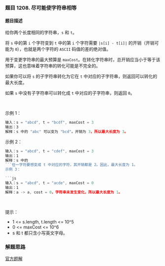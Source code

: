 ### 题目 1208. 尽可能使字符串相等
#### 题目描述
给你两个长度相同的字符串，`s` 和 `t`。

将 `s` 中的第 `i` 个字符变到 `t` 中的第 `i` 个字符需要 `|s[i] - t[i]|` 的开销（开销可能为 `0`），也就是两个字符的 `ASCII` 码值的差的绝对值。

用于变更字符串的最大预算是 `maxCost`。在转化字符串时，总开销应当小于等于该预算，这也意味着字符串的转化可能是不完全的。

如果你可以将 `s` 的子字符串转化为它在 `t` 中对应的子字符串，则返回可以转化的最大长度。

如果 `s` 中没有子字符串可以转化成 `t` 中对应的子字符串，则返回 `0`。

 

示例 1：

```js
输入：s = "abcd", t = "bcdf", maxCost = 3
输出：3
解释：s 中的 "abc" 可以变为 "bcd"。开销为 3，所以最大长度为 3。
```
示例 2：

```js
输入：s = "abcd", t = "cdef", maxCost = 3
输出：1
解释：s 中的
```任一字符要想变成 t 中对应的字符，其开销都是 2。因此，最大长度为 1。
示例 3：

```js
输入：s = "abcd", t = "acde", maxCost = 0
输出：1
解释：a -> a, cost = 0，字符串未发生变化，所以最大长度为 1。
```
 

提示：

- 1 <= s.length, t.length <= 10^5
- 0 <= maxCost <= 10^6
- s 和 t 都只含小写英文字母。

### 解题思路
[官方题解](https://leetcode-cn.com/problems/get-equal-substrings-within-budget/solution/jin-ke-neng-shi-zi-fu-chuan-xiang-deng-b-higz/)